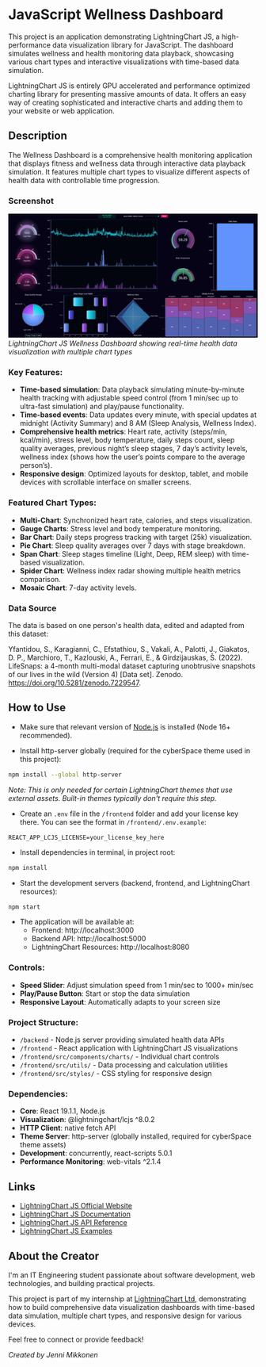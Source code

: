 # JavaScript Wellness Dashboard

This project is an application demonstrating LightningChart JS, a high-performance data visualization library for JavaScript. The dashboard simulates wellness and health monitoring data playback, showcasing various chart types and interactive visualizations with time-based data simulation.

LightningChart JS is entirely GPU accelerated and performance optimized charting library for presenting massive amounts of data. It offers an easy way of creating sophisticated and interactive charts and adding them to your website or web application.


## Description

The Wellness Dashboard is a comprehensive health monitoring application that displays fitness and wellness data through interactive data playback simulation. It features multiple chart types to visualize different aspects of health data with controllable time progression.

### Screenshot

![Dashboard Screenshot](./screenshot.png)
*LightningChart JS Wellness Dashboard showing real-time health data visualization with multiple chart types*

### Key Features:
- **Time-based simulation**: Data playback simulating minute-by-minute health tracking with adjustable speed control (from 1 min/sec up to ultra-fast simulation) and play/pause functionality.
- **Time-based events**: Data updates every minute, with special updates at midnight (Activity Summary) and 8 AM (Sleep Analysis, Wellness Index).
- **Comprehensive health metrics**: Heart rate, activity (steps/min, kcal/min), stress level, body temperature, daily steps count, sleep quality averages, previous night’s sleep stages, 7 day’s activity levels, wellness index (shows how the user’s points compare to the average person’s).
- **Responsive design**: Optimized layouts for desktop, tablet, and mobile devices with scrollable interface on smaller screens.

### Featured Chart Types:
- **Multi-Chart**: Synchronized heart rate, calories, and steps visualization.
- **Gauge Charts**: Stress level and body temperature monitoring.
- **Bar Chart**: Daily steps progress tracking with target (25k) visualization.
- **Pie Chart**: Sleep quality averages over 7 days with stage breakdown.
- **Span Chart**: Sleep stages timeline (Light, Deep, REM sleep) with time-based visualization.
- **Spider Chart**: Wellness index radar showing multiple health metrics comparison.
- **Mosaic Chart**: 7-day activity levels.

### Data Source
The data is based on one person's health data, edited and adapted from this dataset: 

Yfantidou, S., Karagianni, C., Efstathiou, S., Vakali, A., Palotti, J., Giakatos, D. P., Marchioro, T., Kazlouski, A., Ferrari, E., & Girdzijauskas, Š. (2022). LifeSnaps: a 4-month multi-modal dataset capturing unobtrusive snapshots of our lives in the wild (Version 4) [Data set]. Zenodo. https://doi.org/10.5281/zenodo.7229547.


## How to Use

- Make sure that relevant version of [Node.js](https://nodejs.org/en/download/) is installed (Node 16+ recommended).

- Install http-server globally (required for the cyberSpace theme used in this project):
```bash
npm install --global http-server
```
*Note: This is only needed for certain LightningChart themes that use external assets. Built-in themes typically don't require this step.*

- Create an `.env` file in the `/frontend` folder and add your license key there. You can see the format in `/frontend/.env.example`:
```
REACT_APP_LCJS_LICENSE=your_license_key_here
```

- Install dependencies in terminal, in project root:
```bash
npm install
```

- Start the development servers (backend, frontend, and LightningChart resources):
```bash
npm start
```

- The application will be available at:
  - Frontend: http://localhost:3000
  - Backend API: http://localhost:5000
  - LightningChart Resources: http://localhost:8080

### Controls:
- **Speed Slider**: Adjust simulation speed from 1 min/sec to 1000+ min/sec
- **Play/Pause Button**: Start or stop the data simulation
- **Responsive Layout**: Automatically adapts to your screen size

### Project Structure:
- `/backend` - Node.js server providing simulated health data APIs
- `/frontend` - React application with LightningChart JS visualizations
- `/frontend/src/components/charts/` - Individual chart controls
- `/frontend/src/utils/` - Data processing and calculation utilities
- `/frontend/src/styles/` - CSS styling for responsive design

### Dependencies:
- **Core**: React 19.1.1, Node.js
- **Visualization**: @lightningchart/lcjs ^8.0.2
- **HTTP Client**: native fetch API
- **Theme Server**: http-server (globally installed, required for cyberSpace theme assets)
- **Development**: concurrently, react-scripts 5.0.1
- **Performance Monitoring**: web-vitals ^2.1.4

## Links

- [LightningChart JS Official Website](https://lightningchart.com/js-charts/)
- [LightningChart JS Documentation](https://lightningchart.com/js-charts/docs/)
- [LightningChart JS API Reference](https://lightningchart.com/js-charts/api-documentation/)
- [LightningChart JS Examples](https://lightningchart.com/js-charts/interactive-examples/)

## About the Creator
I'm an IT Engineering student passionate about software development, web technologies, and building practical projects.

This project is part of my internship at [LightningChart Ltd](https://lightningchart.com/), demonstrating how to build comprehensive data visualization dashboards with time-based data simulation, multiple chart types, and responsive design for various devices.

Feel free to connect or provide feedback!

*Created by Jenni Mikkonen*


